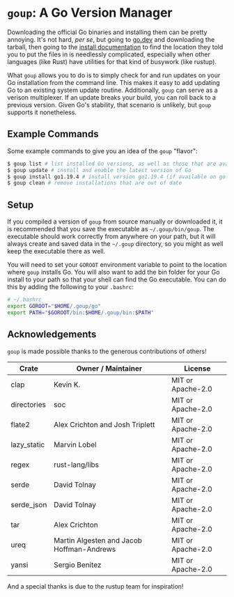# `goup`: A Go Version Manager

Downloading the official Go binaries and installing them can be pretty annoying.
It's not hard, _per se_, but going to [go.dev](https://go.dev) and downloading
the tarball, then going to the
[install documentation](https://go.dev/doc/install) to find the location they
told you to put the files in is needlessly complicated, especially when other
languages (like Rust) have utilities for that kind of busywork (like rustup).

What `goup` allows you to do is to simply check for and run updates on your Go
installation from the command line. This makes it easy to add updating Go to an
existing system update routine. Additionally, `goup` can serve as a verison
multiplexer. If an update breaks your build, you can roll back to a previous
version. Given Go's stability, that scenario is unlikely, but `goup` supports it
nonetheless.

## Example Commands

Some example commands to give you an idea of the `goup` "flavor":

```bash
$ goup list # list installed Go versions, as well as those that are available
$ goup update # install and enable the latest version of Go
$ goup install go1.19.4 # install version go1.19.4 (if available on go.dev)
$ goup clean # remove installations that are out of date
```

## Setup

If you compiled a version of `goup` from source manually or downloaded it, it is
recommended that you save the executable as `~/.goup/bin/goup`. The executable
should work correctly from anywhere on your path, but it will always create and
saved data in the `~/.goup` directory, so you might as well keep the executable
there as well.

You will need to set your `GOROOT` environment variable to point to the location
where `goup` installs Go. You will also want to add the bin folder for your Go
install to your path so that your shell can find the Go executable. You can do
this by adding the following to your `.bashrc`:

```bash
# ~/.bashrc
export GOROOT="$HOME/.goup/go"
export PATH="$GOROOT/bin:$HOME/.goup/bin:$PATH"
```

## Acknowledgements

`goup` is made possible thanks to the generous contributions of others!

| Crate       | Owner / Maintainer                        | License           |
| ----------- | ----------------------------------------- | ----------------- |
| clap        | Kevin K.                                  | MIT or Apache-2.0 |
| directories | soc                                       | MIT or Apache-2.0 |
| flate2      | Alex Crichton and Josh Triplett           | MIT or Apache-2.0 |
| lazy_static | Marvin Lobel                              | MIT or Apache-2.0 |
| regex       | rust-lang/libs                            | MIT or Apache-2.0 |
| serde       | David Tolnay                              | MIT or Apache-2.0 |
| serde_json  | David Tolnay                              | MIT or Apache-2.0 |
| tar         | Alex Crichton                             | MIT or Apache-2.0 |
| ureq        | Martin Algesten and Jacob Hoffman-Andrews | MIT or Apache-2.0 |
| yansi       | Sergio Benitez                            | MIT or Apache-2.0 |

And a special thanks is due to the rustup team for inspiration!

